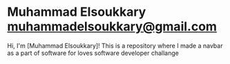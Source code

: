 # Muhammad Elsoukkary muhammadelsoukkary@gmail.com

Hi, I'm [Muhammad Elsoukkary]! This is a repository where I made a navbar as a part of software for loves software developer challange

